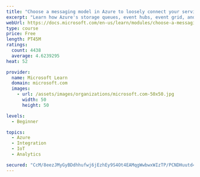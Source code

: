 ```yaml
---
title: "Choose a messaging model in Azure to loosely connect your services"
excerpt: "Learn how Azure's storage queues, event hubs, event grid, and service bus can improve your communication between devices."
webUrl: https://docs.microsoft.com/en-us/learn/modules/choose-a-messaging-model-in-azure-to-connect-your-services/
type: course
price: Free
length: PT45M
ratings:
  count: 4438
  average: 4.6239295
heat: 52

provider:
  name: Microsoft Learn
  domain: microsoft.com
  images:
    - url: /assets/images/organizations/microsoft.com-50x50.jpg
      width: 50
      height: 50

levels:
  - Beginner

topics:
  - Azure
  - Integration
  - IoT
  - Analytics

secured: "CcM/8eezJMyGyBDdhhufwj6jEzhEy9S4Ot4EAMqgWwbwxWIzTP/PCNDHuutd4JINb2L7VcOTJLmcAdUI4zBCez1/YbOMi6Fjkj5/2kpFw5dYeTi5g8RRl4qppto3rHkPSrJdT7IE2T0mPHocuZrpimMqLNuX8aqgzw6F0fkeveF9TOFIvWwQtOwekKRe2ZpM6T5Z5Vp1/y1NPd/bl8C8qG1j1vhrcS/fYlOtVTg4Amg6d0rZ4iZhvUXeqVzSeq3ENNZYFdENfW8hqesYcL7gw+CFkHJ/mN6pGLLfvCf9G3dxeAIaoUFTDX/u/8hy6G5CUhrfjJ9PSLuDSue5kO3TgVWLc9DOMb6QCYHsGFICIPdqxQIBcZJ+SeAQv/rLSkT9jielUYqZjyLxv21GCvHBPvC8CnEzsUVna8CDCCde3/c=;uNxuex45FqK1X5r2lrZ3eQ=="
---
```



